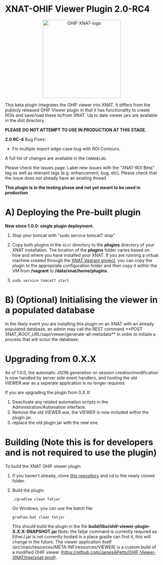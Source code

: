 # XNAT-OHIF Viewer Plugin 2.0-RC4

<p align="center">
  <img src="assets/Logo.png" width="256" title="OHIF-XNAT-logo">
</p>

This beta plugin integrates the OHIF viewer into XNAT. It differs from the publicly released OHIF Viewer plugin in that it has functionality to create ROIs and save/load these to/from XNAT.
Up to date viewer jars are available in the dist directory.

**PLEASE DO NOT ATTEMPT TO USE IN PRODUCTION AT THIS STAGE.**

**2.0 RC-4**
Bug Fixes:
- Fix multiple import edge-case bug with ROI Contours.

A full list of changes are available in the `CHANGELOG`.

Please check the issues page. Label new issues with the "XNAT-ROI Beta" tag as well as relevant tags (e.g. enhancement, bug, etc).
Please check that the issue does not already have an existing thread.

**This plugin is in the testing phase and not yet meant to be used in production**

# A) Deploying the Pre-built plugin

**New since 1.0.0: single plugin deployment.**

1. Stop your tomcat with "sudo service tomcat7 stop"

2. Copy both plugins in the `dist` directory to the **plugins** directory of your XNAT installation. The location of the
   **plugins** folder varies based on how and where you have installed your XNAT. If you are running
   a virtual machine created through the [XNAT Vagrant project](https://bitbucket/xnatdev/xnat-vagrant.git),
   you can copy the plugin to the appropriate configuration folder and then copy it within the VM from
   **/vagrant** to **/data/xnat/home/plugins**.

3. `sudo service tomcat7 start`

# B) (Optional) Initialising the viewer in a populated database

In the likely event you are installing this plugin on an XNAT with an already populated database, an admin may call the REST command \*\*POST XNAT_ROOT_URL/xapi/viewer/generate-all-metadata\*\* in order to initiate a process that will scour the database.

# Upgrading from 0.X.X

As of 1.0.0, the automatic JSON generation on session creation/modification is now handled by server side event handlers, and hosting the old VIEWER.war as a seperate application is no longer required.

If you are upgrading the plugin from 0.X.X:

1. Deactivate any related automation scripts in the Administration/Automation interface.
2. Remove the old VIEWER.war, the VIEWER is now included within the plugin jar.
3. replace the old plugin jar with the new one.

# Building (Note this is for developers and is not required to use the plugin)

To build the XNAT OHIF viewer plugin

1. If you haven't already, clone [this repository](https://bitbucket.org/xnatx/ohif-viewer-plugin.git) and cd to the newly cloned folder.

2. Build the plugin:

   `./gradlew clean fatjar`

   On Windows, you can use the batch file:

   `gradlew.bat clean fatjar`

   This should build the plugin in the file **build/libs/ohif-viewer-plugin-X.X.X-SNAPSHOT.jar**
   Note: the fatjar command is currently required as EtherJ.jar is not currently hosted in a place gradle can find it, this will change in the future.
   The viewer application itself (src/main/resources/META-INF/resources/VIEWER) is a custom build of a modified OHIF viewer (https://github.com/JamesAPetts/OHIF-Viewer-XNAT/tree/xnat-prod).
